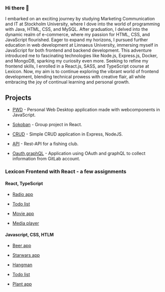 ### Hi there 👋

I embarked on an exciting journey by studying Marketing Communication and IT at Stockholm University, where I dove into the world of programming with Java, HTML, CSS, and MySQL. After graduation, I delved into the dynamic realm of e-commerce, where my passion for HTML, CSS, and JavaScript flourished. Eager to expand my horizons, I pursued further education in web development at Linnaeus University, immersing myself in JavaScript for both frontend and backend development. This adventure introduced me to fascinating technologies like Node.js, Express.js, Docker, and MongoDB, sparking my curiosity even more. Seeking to refine my frontend skills, I enrolled in a React.js, SASS, and TypeScript course at Lexicon. Now, my aim is to continue exploring the vibrant world of frontend development, blending technical prowess with creative flair, all while embracing the joy of continual learning and personal growth.


## Projects

- [PWD](https://github.com/kw222mi/personal-web-desktop) - Personal Web Desktop application made with webcomponents in JavaScript.
- [Sokoban](https://github.com/sockulags/Sokoban_React_TS) - Group project in React.

  
- [CRUD](https://github.com/kw222mi/CRUD) - Simple CRUD application in Express, NodeJS.
- [API](https://github.com/kw222mi/API-fishingclub) - Rest-API for a fishing club.
- [Oauth,graphQL](https://github.com/kw222mi/oauth-graphQL) - Application using OAuth and graphQL to collect information from GitLab account.


### Lexicon Frontend with React - a few assignments

#### React, TypeScript
- [Radio app](https://github.com/kw222mi/exercise-react-radio)

- [Todo list](https://github.com/kw222mi/exercise-react-todo-list)

- [Movie app](https://github.com/kw222mi/exercise-react-movie-cards)

- [Media player](https://github.com/kw222mi/exercise-react-media-player)

#### Javascript, CSS, HTLM

- [Beer app](https://github.com/kw222mi/js-beer-wiki)

- [Starwars app](https://github.com/kw222mi/js-starwars-catalog)

- [Hangman](https://github.com/kw222mi/js-hangman)

- [Todo list](https://github.com/kw222mi/js-todo-list)

- [Plant app](https://github.com/kw222mi/plannedPlanthood)





